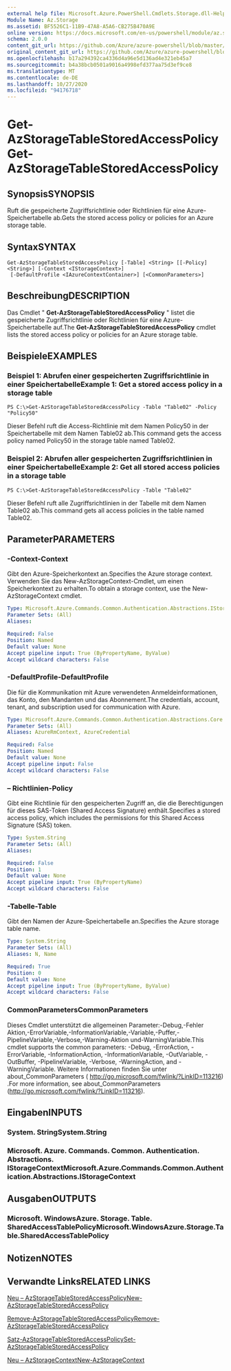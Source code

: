 ```yaml
---
external help file: Microsoft.Azure.PowerShell.Cmdlets.Storage.dll-Help.xml
Module Name: Az.Storage
ms.assetid: BF5526C1-11B9-47A8-A5A6-CB275B470A9E
online version: https://docs.microsoft.com/en-us/powershell/module/az.storage/get-azstoragetablestoredaccesspolicy
schema: 2.0.0
content_git_url: https://github.com/Azure/azure-powershell/blob/master/src/Storage/Storage.Management/help/Get-AzStorageTableStoredAccessPolicy.md
original_content_git_url: https://github.com/Azure/azure-powershell/blob/master/src/Storage/Storage.Management/help/Get-AzStorageTableStoredAccessPolicy.md
ms.openlocfilehash: b17a294392ca4336d4a96e5d136ad4e321eb45a7
ms.sourcegitcommit: b4a38bcb0501a9016a4998efd377aa75d3ef9ce8
ms.translationtype: MT
ms.contentlocale: de-DE
ms.lasthandoff: 10/27/2020
ms.locfileid: "94176718"
---
```

# <span data-ttu-id="f8b9d-101">Get-AzStorageTableStoredAccessPolicy</span><span class="sxs-lookup"><span data-stu-id="f8b9d-101">Get-AzStorageTableStoredAccessPolicy</span></span>

## <span data-ttu-id="f8b9d-102">Synopsis</span><span class="sxs-lookup"><span data-stu-id="f8b9d-102">SYNOPSIS</span></span>
<span data-ttu-id="f8b9d-103">Ruft die gespeicherte Zugriffsrichtlinie oder Richtlinien für eine Azure-Speichertabelle ab.</span><span class="sxs-lookup"><span data-stu-id="f8b9d-103">Gets the stored access policy or policies for an Azure storage table.</span></span>

## <span data-ttu-id="f8b9d-104">Syntax</span><span class="sxs-lookup"><span data-stu-id="f8b9d-104">SYNTAX</span></span>

```
Get-AzStorageTableStoredAccessPolicy [-Table] <String> [[-Policy] <String>] [-Context <IStorageContext>]
 [-DefaultProfile <IAzureContextContainer>] [<CommonParameters>]
```

## <span data-ttu-id="f8b9d-105">Beschreibung</span><span class="sxs-lookup"><span data-stu-id="f8b9d-105">DESCRIPTION</span></span>
<span data-ttu-id="f8b9d-106">Das Cmdlet " **Get-AzStorageTableStoredAccessPolicy** " listet die gespeicherte Zugriffsrichtlinie oder Richtlinien für eine Azure-Speichertabelle auf.</span><span class="sxs-lookup"><span data-stu-id="f8b9d-106">The **Get-AzStorageTableStoredAccessPolicy** cmdlet lists the stored access policy or policies for an Azure storage table.</span></span>

## <span data-ttu-id="f8b9d-107">Beispiele</span><span class="sxs-lookup"><span data-stu-id="f8b9d-107">EXAMPLES</span></span>

### <span data-ttu-id="f8b9d-108">Beispiel 1: Abrufen einer gespeicherten Zugriffsrichtlinie in einer Speichertabelle</span><span class="sxs-lookup"><span data-stu-id="f8b9d-108">Example 1: Get a stored access policy in a storage table</span></span>
```
PS C:\>Get-AzStorageTableStoredAccessPolicy -Table "Table02" -Policy "Policy50"
```

<span data-ttu-id="f8b9d-109">Dieser Befehl ruft die Access-Richtlinie mit dem Namen Policy50 in der Speichertabelle mit dem Namen Table02 ab.</span><span class="sxs-lookup"><span data-stu-id="f8b9d-109">This command gets the access policy named Policy50 in the storage table named Table02.</span></span>

### <span data-ttu-id="f8b9d-110">Beispiel 2: Abrufen aller gespeicherten Zugriffsrichtlinien in einer Speichertabelle</span><span class="sxs-lookup"><span data-stu-id="f8b9d-110">Example 2: Get all stored access policies in a storage table</span></span>
```
PS C:\>Get-AzStorageTableStoredAccessPolicy -Table "Table02"
```

<span data-ttu-id="f8b9d-111">Dieser Befehl ruft alle Zugriffsrichtlinien in der Tabelle mit dem Namen Table02 ab.</span><span class="sxs-lookup"><span data-stu-id="f8b9d-111">This command gets all access policies in the table named Table02.</span></span>

## <span data-ttu-id="f8b9d-112">Parameter</span><span class="sxs-lookup"><span data-stu-id="f8b9d-112">PARAMETERS</span></span>

### <span data-ttu-id="f8b9d-113">-Context</span><span class="sxs-lookup"><span data-stu-id="f8b9d-113">-Context</span></span>
<span data-ttu-id="f8b9d-114">Gibt den Azure-Speicherkontext an.</span><span class="sxs-lookup"><span data-stu-id="f8b9d-114">Specifies the Azure storage context.</span></span>
<span data-ttu-id="f8b9d-115">Verwenden Sie das New-AzStorageContext-Cmdlet, um einen Speicherkontext zu erhalten.</span><span class="sxs-lookup"><span data-stu-id="f8b9d-115">To obtain a storage context, use the New-AzStorageContext cmdlet.</span></span>

```yaml
Type: Microsoft.Azure.Commands.Common.Authentication.Abstractions.IStorageContext
Parameter Sets: (All)
Aliases:

Required: False
Position: Named
Default value: None
Accept pipeline input: True (ByPropertyName, ByValue)
Accept wildcard characters: False
```

### <span data-ttu-id="f8b9d-116">-DefaultProfile</span><span class="sxs-lookup"><span data-stu-id="f8b9d-116">-DefaultProfile</span></span>
<span data-ttu-id="f8b9d-117">Die für die Kommunikation mit Azure verwendeten Anmeldeinformationen, das Konto, den Mandanten und das Abonnement.</span><span class="sxs-lookup"><span data-stu-id="f8b9d-117">The credentials, account, tenant, and subscription used for communication with Azure.</span></span>

```yaml
Type: Microsoft.Azure.Commands.Common.Authentication.Abstractions.Core.IAzureContextContainer
Parameter Sets: (All)
Aliases: AzureRmContext, AzureCredential

Required: False
Position: Named
Default value: None
Accept pipeline input: False
Accept wildcard characters: False
```

### <span data-ttu-id="f8b9d-118">– Richtlinien</span><span class="sxs-lookup"><span data-stu-id="f8b9d-118">-Policy</span></span>
<span data-ttu-id="f8b9d-119">Gibt eine Richtlinie für den gespeicherten Zugriff an, die die Berechtigungen für dieses SAS-Token (Shared Access Signature) enthält.</span><span class="sxs-lookup"><span data-stu-id="f8b9d-119">Specifies a stored access policy, which includes the permissions for this Shared Access Signature (SAS) token.</span></span>

```yaml
Type: System.String
Parameter Sets: (All)
Aliases:

Required: False
Position: 1
Default value: None
Accept pipeline input: True (ByPropertyName)
Accept wildcard characters: False
```

### <span data-ttu-id="f8b9d-120">-Tabelle</span><span class="sxs-lookup"><span data-stu-id="f8b9d-120">-Table</span></span>
<span data-ttu-id="f8b9d-121">Gibt den Namen der Azure-Speichertabelle an.</span><span class="sxs-lookup"><span data-stu-id="f8b9d-121">Specifies the Azure storage table name.</span></span>

```yaml
Type: System.String
Parameter Sets: (All)
Aliases: N, Name

Required: True
Position: 0
Default value: None
Accept pipeline input: True (ByPropertyName, ByValue)
Accept wildcard characters: False
```

### <span data-ttu-id="f8b9d-122">CommonParameters</span><span class="sxs-lookup"><span data-stu-id="f8b9d-122">CommonParameters</span></span>
<span data-ttu-id="f8b9d-123">Dieses Cmdlet unterstützt die allgemeinen Parameter:-Debug,-Fehler Aktion,-ErrorVariable,-InformationVariable,-Variable,-Puffer,-PipelineVariable,-Verbose,-Warning-Aktion und-WarningVariable.</span><span class="sxs-lookup"><span data-stu-id="f8b9d-123">This cmdlet supports the common parameters: -Debug, -ErrorAction, -ErrorVariable, -InformationAction, -InformationVariable, -OutVariable, -OutBuffer, -PipelineVariable, -Verbose, -WarningAction, and -WarningVariable.</span></span> <span data-ttu-id="f8b9d-124">Weitere Informationen finden Sie unter about_CommonParameters ( http://go.microsoft.com/fwlink/?LinkID=113216) .</span><span class="sxs-lookup"><span data-stu-id="f8b9d-124">For more information, see about_CommonParameters (http://go.microsoft.com/fwlink/?LinkID=113216).</span></span>

## <span data-ttu-id="f8b9d-125">Eingaben</span><span class="sxs-lookup"><span data-stu-id="f8b9d-125">INPUTS</span></span>

### <span data-ttu-id="f8b9d-126">System. String</span><span class="sxs-lookup"><span data-stu-id="f8b9d-126">System.String</span></span>

### <span data-ttu-id="f8b9d-127">Microsoft. Azure. Commands. Common. Authentication. Abstractions. IStorageContext</span><span class="sxs-lookup"><span data-stu-id="f8b9d-127">Microsoft.Azure.Commands.Common.Authentication.Abstractions.IStorageContext</span></span>

## <span data-ttu-id="f8b9d-128">Ausgaben</span><span class="sxs-lookup"><span data-stu-id="f8b9d-128">OUTPUTS</span></span>

### <span data-ttu-id="f8b9d-129">Microsoft. WindowsAzure. Storage. Table. SharedAccessTablePolicy</span><span class="sxs-lookup"><span data-stu-id="f8b9d-129">Microsoft.WindowsAzure.Storage.Table.SharedAccessTablePolicy</span></span>

## <span data-ttu-id="f8b9d-130">Notizen</span><span class="sxs-lookup"><span data-stu-id="f8b9d-130">NOTES</span></span>

## <span data-ttu-id="f8b9d-131">Verwandte Links</span><span class="sxs-lookup"><span data-stu-id="f8b9d-131">RELATED LINKS</span></span>

[<span data-ttu-id="f8b9d-132">Neu – AzStorageTableStoredAccessPolicy</span><span class="sxs-lookup"><span data-stu-id="f8b9d-132">New-AzStorageTableStoredAccessPolicy</span></span>](./New-AzStorageTableStoredAccessPolicy.md)

[<span data-ttu-id="f8b9d-133">Remove-AzStorageTableStoredAccessPolicy</span><span class="sxs-lookup"><span data-stu-id="f8b9d-133">Remove-AzStorageTableStoredAccessPolicy</span></span>](./Remove-AzStorageTableStoredAccessPolicy.md)

[<span data-ttu-id="f8b9d-134">Satz-AzStorageTableStoredAccessPolicy</span><span class="sxs-lookup"><span data-stu-id="f8b9d-134">Set-AzStorageTableStoredAccessPolicy</span></span>](./Set-AzStorageTableStoredAccessPolicy.md)

[<span data-ttu-id="f8b9d-135">Neu – AzStorageContext</span><span class="sxs-lookup"><span data-stu-id="f8b9d-135">New-AzStorageContext</span></span>](./New-AzStorageContext.md)


